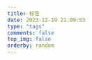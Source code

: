 ```yaml
---
title: 标签
date: 2023-12-19 21:09:53
type: "tags"
comments: false
top_img: false
orderby: random
---
```

